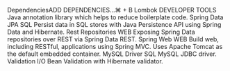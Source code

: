 
DependenciesADD DEPENDENCIES...⌘ + B
Lombok DEVELOPER TOOLS
Java annotation library which helps to reduce boilerplate code.
Spring Data JPA SQL
Persist data in SQL stores with Java Persistence API using Spring Data and Hibernate.
Rest Repositories WEB
Exposing Spring Data repositories over REST via Spring Data REST.
Spring Web WEB
Build web, including RESTful, applications using Spring MVC. Uses Apache Tomcat as the default embedded container.
MySQL Driver SQL
MySQL JDBC driver.
Validation I/O
Bean Validation with Hibernate validator.